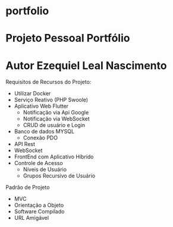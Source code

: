 # portfolio
# Projeto Pessoal Portfólio
# Autor Ezequiel Leal Nascimento

Requisitos de Recursos do Projeto:

- Utilizar Docker
- Serviço Reativo (PHP Swoole)
- Aplicativo Web Flutter
    - Notificação via Api Google
    - Notificação via WebSocket
    - CRUD de usuário e Login
- Banco de dados MYSQL
    - Conexão PDO
- API Rest 
- WebSocket
- FrontEnd com Aplicativo Híbrido
- Controle de Acesso
    - Níveis de Usuário
    - Grupos Recursivo de Usuário

Padrão de Projeto
- MVC
- Orientação a Objeto
- Software Compilado
- URL Amigável
